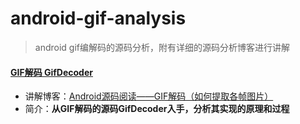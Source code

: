 # android-gif-analysis
>android gif编解码的源码分析，附有详细的源码分析博客进行讲解

#### [GIF解码 GifDecoder](https://github.com/AnliaLee/android-gif-analysis/blob/master/GifDecoder.java)

* 讲解博客：[Android源码阅读——GIF解码（如何提取各帧图片）](http://www.jianshu.com/p/d8976cee3a82)
* 简介：**从GIF解码的源码GifDecoder入手，分析其实现的原理和过程**
